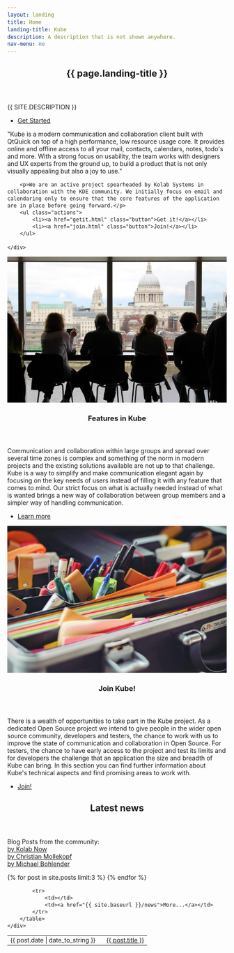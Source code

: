 ```yaml
---
layout: landing
title: Home
landing-title: Kube
description: A description that is not shown anywhere.
nav-menu: no
---
```


<!-- Banner -->
<section id="banner" class="major">
	<div class="inner">
		<header class="major">
			<h1>{{ page.landing-title }}</h1>
		</header>
		<div class="content">
			<p style="text-transform: uppercase;">{{ site.description }}</p>
			<ul class="actions">
				<li><a href="#one" class="button next scrolly">Get Started</a></li>
			</ul>
		</div>
	</div>
</section>

<!-- Main -->
<div id="main">

<section id="one">
	<div class="inner">
        <p>"Kube is a modern communication and collaboration client built with QtQuick on top of a high performance, low resource usage core. It provides online and offline access to all your mail, contacts, calendars, notes, todo's and more.  With a strong focus on usability, the team works with designers and UX experts from the ground up, to build a product that is not only visually appealing but also a joy to use."</p>

        <p>We are an active project spearheaded by Kolab Systems in collaboration with the KDE community. We initially focus on email and calendaring only to ensure that the core features of the application are in place before going forward.</p>
        <ul class="actions">
            <li><a href="getit.html" class="button">Get it!</a></li>
            <li><a href="join.html" class="button">Join!</a></li>
        </ul>

	</div>
</section>

<!-- Two -->
<section id="two" class="spotlights">
	<section>
		<a href="features.html" class="image">
            <img src="assets/images/people.jpg" alt="" data-position="center center" />
		</a>
		<div class="content">
			<div class="inner">
				<header class="major">
					<h3>Features in Kube</h3>
				</header>
				<p>Communication and collaboration within large groups and spread over several time zones is complex and something of the norm in modern projects and the existing solutions available are not up to that challenge. Kube is a way to simplify and make communication elegant again by focusing on the key needs of users instead of filling it with any feature that comes to mind. Our strict focus on what is actually needed instead of what is wanted brings a new way of collaboration between group members and a simpler way of handling communication.</p>
				<ul class="actions">
					<li><a href="features.html" class="button">Learn more</a></li>
				</ul>
			</div>
		</div>
	</section>
	<section>
		<a href="join.html" class="image">
            <img src="assets/images/pens.jpg" alt="" data-position="center center" />
		</a>
		<div class="content">
			<div class="inner">
				<header class="major">
					<h3>Join Kube!</h3>
				</header>
				<p>There is a wealth of opportunities to take part in the Kube project. As a dedicated Open Source project we intend to give people in the wider open source community, developers and testers, the chance to work with us to improve the state of communication and collaboration in Open Source. For testers, the chance to have early access to the project and test its limits and for developers the challenge that an application the size and breadth of Kube can bring. In this section you can find further information about Kube's technical aspects and find promising areas to work with.</p>
				<ul class="actions">
					<li><a href="join.html" class="button">Join!</a></li>
				</ul>
			</div>
		</div>
	</section>
</section>

<section id="stuff">
	<div class="inner">
		<header class="major">
			<h2>Latest news</h2>
		</header>
        <p>
        Blog Posts from the community:
        <br/> <a href="https://blogs.kolabnow.com/tag/kube">by Kolab Now</a>
        <br/> <a href="https://cmollekopf.wordpress.com/tag/kube/">by Christian Mollekopf</a>
        <br/> <a href="https://mbohlender.wordpress.com">by Michael Bohlender</a>
        </p>
        <table>
            {% for post in site.posts limit:3 %}
            <tr>
                <td>{{ post.date | date_to_string }}&nbsp;&nbsp;&nbsp;</td>
                <td><a href="{{ site.baseurl }}{{ post.url }}">{{ post.title }}</a></td>
            </tr>
            {% endfor %}

            <tr>
                <td></td>
                <td><a href="{{ site.baseurl }}/news">More...</a></td>
            </tr>
        </table>
	</div>
</section>

</div>

